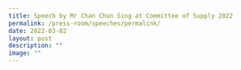 ```yaml
---
title: Speech by Mr Chan Chun Sing at Committee of Supply 2022
permalink: /press-room/speeches/permalink/
date: 2022-03-02
layout: post
description: ""
image: ""
---
```

